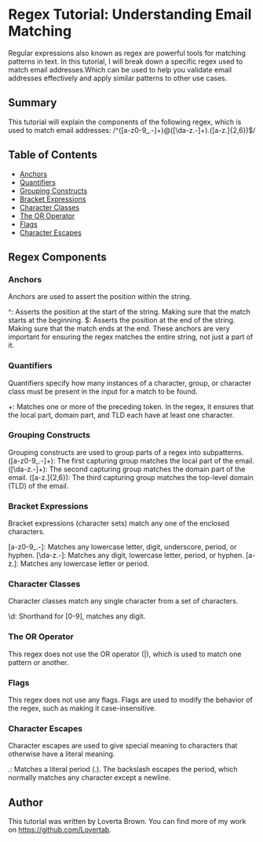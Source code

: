 # Regex Tutorial: Understanding Email Matching

Regular expressions also known as regex are powerful tools for matching patterns in text. In this tutorial, I will break down a specific regex used to match email addresses.Which can be used to help you validate email addresses effectively and apply similar patterns to other use cases.

## Summary

This tutorial will explain the components of the following regex, which is used to match email addresses:
/^([a-z0-9_\.-]+)@([\da-z\.-]+)\.([a-z\.]{2,6})$/


## Table of Contents

- [Anchors](#anchors)
- [Quantifiers](#quantifiers)
- [Grouping Constructs](#grouping-constructs)
- [Bracket Expressions](#bracket-expressions)
- [Character Classes](#character-classes)
- [The OR Operator](#the-or-operator)
- [Flags](#flags)
- [Character Escapes](#character-escapes)

## Regex Components

### Anchors
Anchors are used to assert the position within the string.

 ^: Asserts the position at the start of the string. Making sure that the match starts at the beginning.
 $: Asserts the position at the end of the string. Making sure that the match ends at the end.
These anchors are very important for ensuring the regex matches the entire string, not just a part of it.

### Quantifiers
 Quantifiers specify how many instances of a character, group, or character class must be present in the input for a match to be found.

 +: Matches one or more of the preceding token. In the regex, it ensures that the local part, domain part, and TLD each have at least one character.

### Grouping Constructs
Grouping constructs are used to group parts of a regex into subpatterns.
 ([a-z0-9_\.-]+): The first capturing group matches the local part of the email.
 ([\da-z\.-]+): The second capturing group matches the domain part of the email.
 ([a-z\.]{2,6}): The third capturing group matches the top-level domain (TLD) of the email.

### Bracket Expressions
 Bracket expressions (character sets) match any one of the enclosed characters.

 [a-z0-9_\.-]: Matches any lowercase letter, digit, underscore, period, or hyphen.
 [\da-z\.-]: Matches any digit, lowercase letter, period, or hyphen.
 [a-z\.]: Matches any lowercase letter or period.
### Character Classes
 Character classes match any single character from a set of characters.

 \d: Shorthand for [0-9], matches any digit.
### The OR Operator
 This regex does not use the OR operator (|), which is used to match one pattern or another.
### Flags
 This regex does not use any flags. Flags are used to modify the behavior of the regex, such as making it case-insensitive.
### Character Escapes
 Character escapes are used to give special meaning to characters that otherwise have a literal meaning.

 \.: Matches a literal period (.). The backslash escapes the period, which normally matches any character except a newline.

## Author
This tutorial was written by Loverta Brown. You can find more of my work on https://github.com/Lovertab.

